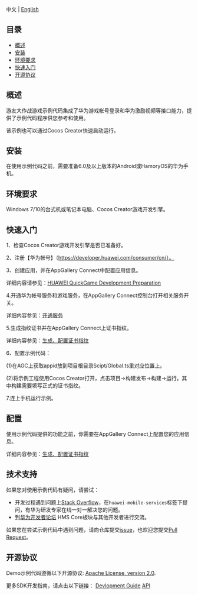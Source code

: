 中文 | [English]() 
## 目录
 * [概述](#概述)
 * [安装](#安装)
 * [环境要求](#环境要求)
 * [快速入门](#快速入门)
 * [开源协议](#开源协议)


## 概述
游友大作战游戏示例代码集成了华为游戏帐号登录和华为激励视频等接口能力，提供了示例代码程序供您参考和使用。

该示例也可以通过Cocos Creator快速启动运行。

## 安装
在使用示例代码之前，需要准备6.0及以上版本的Android或HamoryOS的华为手机。

## 环境要求
Windows 7/10的台式机或笔记本电脑、Cocos Creator游戏开发引擎。

## 快速入门

   
   1、检查Cocos Creator游戏开发引擎是否已准备好。
   
   2、注册【华为帐号】（https://developer.huawei.com/consumer/cn/）。
   
   3、创建应用，并在AppGallery Connect中配置应用信息。
   
   详细内容请参见：[HUAWEI QuickGame Development Preparation](https://developer.huawei.com/consumer/cn/doc/development/quickApp-Guides/quickgame-create-quickgame-0000001159652387)
   
   4.开通华为帐号服务和游戏服务，在AppGallery Connect控制台打开相关服务开关。
   
   详细内容参见：[开通服务](https://developer.huawei.com/consumer/cn/doc/development/quickApp-Guides/quickgame-enable-game-kit-0000001113292730)
   
   5.生成指纹证书并在AppGallery Connect上证书指纹。
   
   详细内容参见：[生成、配置证书指纹](https://developer.huawei.com/consumer/cn/doc/development/quickApp-Guides/quickgame-generate-fingerprint-0000001113452452)
   
   6、配置示例代码：
   
   (1)在AGC上获取appid放到项目根目录Scipt/Global.ts里对应位置上。
   
   (2)将示例工程使用Cocos Creator打开，点击项目->构建发布->构建->运行。其中构建需要填写正式的证书指纹。
   
   7.连上手机运行示例。

## 配置
使用示例代码提供的功能之前，你需要在AppGallery Connect上配置您的应用信息。

详细内容参见：[生成、配置证书指纹](https://developer.huawei.com/consumer/cn/doc/development/quickApp-Guides/quickgame-generate-fingerprint-0000001113452452)


## 技术支持
如果您对使用示例代码有疑问，请尝试：
- 开发过程遇到问题上[Stack Overflow](https://stackoverflow.com/questions/tagged/huawei-mobile-services)，在`huawei-mobile-services`标签下提问，有华为研发专家在线一对一解决您的问题。
- 到[华为开发者论坛](https://developer.huawei.com/consumer/cn/forum/blockdisplay?fid=18) HMS Core板块与其他开发者进行交流。

如果您在尝试示例代码中遇到问题，请向仓库提交[issue](https://github.com/HMS-Core/hms-game-demo/issues)，也欢迎您提交[Pull Request](https://github.com/HMS-Core/hms-game-demo/pulls)。

##  开源协议
  Demo示例代码遵循以下开源协议: [Apache License, version 2.0](http://www.apache.org/licenses/LICENSE-2.0).

  更多SDK开发指南，请点击以下链接：
  [Devlopment Guide](https://developer.huawei.com/consumer/cn/doc/development/quickApp-Guides/quickgame-dev-quickgame-introduction-0000001112670380)
  [API](https://developer.huawei.com/consumer/cn/doc/development/quickApp-References/quickgame-api-canvas-0000001083746126)
